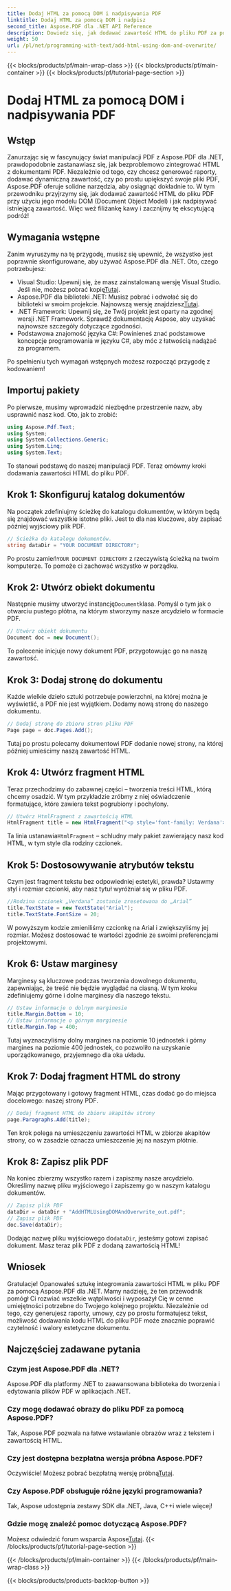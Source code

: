 ```yaml
---
title: Dodaj HTML za pomocą DOM i nadpisywania PDF
linktitle: Dodaj HTML za pomocą DOM i nadpisz
second_title: Aspose.PDF dla .NET API Reference
description: Dowiedz się, jak dodawać zawartość HTML do pliku PDF za pomocą Aspose.PDF dla .NET. Ten przewodnik krok po kroku obejmuje wszystko, od konfiguracji do ostatecznego zapisu.
weight: 50
url: /pl/net/programming-with-text/add-html-using-dom-and-overwrite/
---
```


{{< blocks/products/pf/main-wrap-class >}}
{{< blocks/products/pf/main-container >}}
{{< blocks/products/pf/tutorial-page-section >}}

# Dodaj HTML za pomocą DOM i nadpisywania PDF

## Wstęp

Zanurzając się w fascynujący świat manipulacji PDF z Aspose.PDF dla .NET, prawdopodobnie zastanawiasz się, jak bezproblemowo zintegrować HTML z dokumentami PDF. Niezależnie od tego, czy chcesz generować raporty, dodawać dynamiczną zawartość, czy po prostu upiększyć swoje pliki PDF, Aspose.PDF oferuje solidne narzędzia, aby osiągnąć dokładnie to. W tym przewodniku przyjrzymy się, jak dodawać zawartość HTML do pliku PDF przy użyciu jego modelu DOM (Document Object Model) i jak nadpisywać istniejącą zawartość. Więc weź filiżankę kawy i zacznijmy tę ekscytującą podróż!

## Wymagania wstępne

Zanim wyruszymy na tę przygodę, musisz się upewnić, że wszystko jest poprawnie skonfigurowane, aby używać Aspose.PDF dla .NET. Oto, czego potrzebujesz:

-  Visual Studio: Upewnij się, że masz zainstalowaną wersję Visual Studio. Jeśli nie, możesz pobrać kopię[Tutaj](https://visualstudio.microsoft.com/).
-  Aspose.PDF dla biblioteki .NET: Musisz pobrać i odwołać się do biblioteki w swoim projekcie. Najnowszą wersję znajdziesz[Tutaj](https://releases.aspose.com/pdf/net/).
- .NET Framework: Upewnij się, że Twój projekt jest oparty na zgodnej wersji .NET Framework. Sprawdź dokumentację Aspose, aby uzyskać najnowsze szczegóły dotyczące zgodności.
- Podstawowa znajomość języka C#: Powinieneś znać podstawowe koncepcje programowania w języku C#, aby móc z łatwością nadążać za programem.

Po spełnieniu tych wymagań wstępnych możesz rozpocząć przygodę z kodowaniem!

## Importuj pakiety

Po pierwsze, musimy wprowadzić niezbędne przestrzenie nazw, aby usprawnić nasz kod. Oto, jak to zrobić:

```csharp
using Aspose.Pdf.Text;
using System;
using System.Collections.Generic;
using System.Linq;
using System.Text;
```

To stanowi podstawę do naszej manipulacji PDF. Teraz omówmy kroki dodawania zawartości HTML do pliku PDF.

## Krok 1: Skonfiguruj katalog dokumentów

Na początek zdefiniujmy ścieżkę do katalogu dokumentów, w którym będą się znajdować wszystkie istotne pliki. Jest to dla nas kluczowe, aby zapisać później wyjściowy plik PDF.

```csharp
// Ścieżka do katalogu dokumentów.
string dataDir = "YOUR DOCUMENT DIRECTORY";
```

 Po prostu zamień`YOUR DOCUMENT DIRECTORY` z rzeczywistą ścieżką na twoim komputerze. To pomoże ci zachować wszystko w porządku.

## Krok 2: Utwórz obiekt dokumentu

 Następnie musimy utworzyć instancję`Document`klasa. Pomyśl o tym jak o otwarciu pustego płótna, na którym stworzymy nasze arcydzieło w formacie PDF.

```csharp
// Utwórz obiekt dokumentu
Document doc = new Document();
```

To polecenie inicjuje nowy dokument PDF, przygotowując go na naszą zawartość.

## Krok 3: Dodaj stronę do dokumentu

Każde wielkie dzieło sztuki potrzebuje powierzchni, na której można je wyświetlić, a PDF nie jest wyjątkiem. Dodamy nową stronę do naszego dokumentu.

```csharp
// Dodaj stronę do zbioru stron pliku PDF
Page page = doc.Pages.Add();
```

Tutaj po prostu polecamy dokumentowi PDF dodanie nowej strony, na której później umieścimy naszą zawartość HTML.

## Krok 4: Utwórz fragment HTML

Teraz przechodzimy do zabawnej części – tworzenia treści HTML, którą chcemy osadzić. W tym przykładzie zróbmy z niej oświadczenie formatujące, które zawiera tekst pogrubiony i pochylony.

```csharp
// Utwórz HtmlFragment z zawartością HTML
HtmlFragment title = new HtmlFragment("<p style='font-family: Verdana'><b><i>Table contains text</i></b></p>");
```

 Ta linia ustanawia`HtmlFragment` – schludny mały pakiet zawierający nasz kod HTML, w tym style dla rodziny czcionek. 

## Krok 5: Dostosowywanie atrybutów tekstu

Czym jest fragment tekstu bez odpowiedniej estetyki, prawda? Ustawmy styl i rozmiar czcionki, aby nasz tytuł wyróżniał się w pliku PDF.

```csharp
//Rodzina czcionek „Verdana” zostanie zresetowana do „Arial”
title.TextState = new TextState("Arial");
title.TextState.FontSize = 20;
```

W powyższym kodzie zmieniliśmy czcionkę na Arial i zwiększyliśmy jej rozmiar. Możesz dostosować te wartości zgodnie ze swoimi preferencjami projektowymi.

## Krok 6: Ustaw marginesy

Marginesy są kluczowe podczas tworzenia dowolnego dokumentu, zapewniając, że treść nie będzie wyglądać na ciasną. W tym kroku zdefiniujemy górne i dolne marginesy dla naszego tekstu.

```csharp
// Ustaw informacje o dolnym marginesie
title.Margin.Bottom = 10;
// Ustaw informacje o górnym marginesie
title.Margin.Top = 400;
```

Tutaj wyznaczyliśmy dolny margines na poziomie 10 jednostek i górny margines na poziomie 400 jednostek, co pozwoliło na uzyskanie uporządkowanego, przyjemnego dla oka układu.

## Krok 7: Dodaj fragment HTML do strony

Mając przygotowany i gotowy fragment HTML, czas dodać go do miejsca docelowego: naszej strony PDF.

```csharp
// Dodaj fragment HTML do zbioru akapitów strony
page.Paragraphs.Add(title);
```

Ten krok polega na umieszczeniu zawartości HTML w zbiorze akapitów strony, co w zasadzie oznacza umieszczenie jej na naszym płótnie.

## Krok 8: Zapisz plik PDF

Na koniec zbierzmy wszystko razem i zapiszmy nasze arcydzieło. Określimy nazwę pliku wyjściowego i zapiszemy go w naszym katalogu dokumentów.

```csharp
// Zapisz plik PDF
dataDir = dataDir + "AddHTMLUsingDOMAndOverwrite_out.pdf";
// Zapisz plik PDF
doc.Save(dataDir);
```

Dodając nazwę pliku wyjściowego do`dataDir`, jesteśmy gotowi zapisać dokument. Masz teraz plik PDF z dodaną zawartością HTML!

## Wniosek

Gratulacje! Opanowałeś sztukę integrowania zawartości HTML w pliku PDF za pomocą Aspose.PDF dla .NET. Mamy nadzieję, że ten przewodnik pomógł Ci rozwiać wszelkie wątpliwości i wyposażył Cię w cenne umiejętności potrzebne do Twojego kolejnego projektu. Niezależnie od tego, czy generujesz raporty, umowy, czy po prostu formatujesz tekst, możliwość dodawania kodu HTML do pliku PDF może znacznie poprawić czytelność i walory estetyczne dokumentu. 

## Najczęściej zadawane pytania

### Czym jest Aspose.PDF dla .NET?
Aspose.PDF dla platformy .NET to zaawansowana biblioteka do tworzenia i edytowania plików PDF w aplikacjach .NET.

### Czy mogę dodawać obrazy do pliku PDF za pomocą Aspose.PDF?
Tak, Aspose.PDF pozwala na łatwe wstawianie obrazów wraz z tekstem i zawartością HTML.

### Czy jest dostępna bezpłatna wersja próbna Aspose.PDF?
 Oczywiście! Możesz pobrać bezpłatną wersję próbną[Tutaj](https://releases.aspose.com).

### Czy Aspose.PDF obsługuje różne języki programowania?
Tak, Aspose udostępnia zestawy SDK dla .NET, Java, C++i wiele więcej!

### Gdzie mogę znaleźć pomoc dotyczącą Aspose.PDF?
 Możesz odwiedzić forum wsparcia Aspose[Tutaj](https://forum.aspose.com/c/pdf/10).
{{< /blocks/products/pf/tutorial-page-section >}}

{{< /blocks/products/pf/main-container >}}
{{< /blocks/products/pf/main-wrap-class >}}

{{< blocks/products/products-backtop-button >}}
